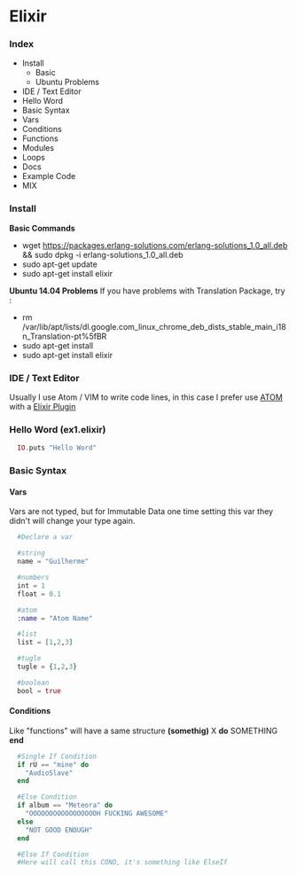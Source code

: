 # Elixir

### Index

 - Install
    - Basic
    - Ubuntu Problems
 - IDE / Text Editor
 - Hello Word
 - Basic Syntax
  - Vars
  - Conditions
  - Functions
  - Modules
  - Loops
  - Docs
  - Example Code
 - MIX


### Install
**Basic Commands**
 - wget https://packages.erlang-solutions.com/erlang-solutions_1.0_all.deb && sudo dpkg -i erlang-solutions_1.0_all.deb
 - sudo apt-get update
 - sudo apt-get install elixir

**Ubuntu 14.04 Problems**
If you have problems with Translation Package, try :
- rm /var/lib/apt/lists/dl.google.com_linux_chrome_deb_dists_stable_main_i18n_Translation-pt%5fBR
- sudo apt-get install
- sudo apt-get install elixir

### IDE / Text Editor
Usually I use Atom / VIM to write code lines, in this case I prefer use [ATOM](https://atom.io) with a [Elixir Plugin](https://atom.io/packages/language-elixir)

### Hello Word (ex1.elixir)
```elixir
  IO.puts "Hello Word"
```

### Basic Syntax

#### Vars
Vars are not typed, but for Immutable Data one time setting this var they didn't will change your type again.
```elixir
  #Declare a var

  #string
  name = "Guilherme"

  #numbers
  int = 1
  float = 0.1

  #atom
  :name = "Atom Name"

  #list
  list = [1,2,3]

  #tugle
  tugle = {1,2,3}

  #boolean
  bool = true
```

#### Conditions
Like "functions" will have a same structure **(somethig)** X **do** SOMETHING **end**
```elixir
  #Single If Condition
  if rU == "mine" do
    "AudioSlave"
  end

  #Else Condition
  if album == "Meteora" do
    "OOOOOOOOOOOOOOOOOH FUCKING AWESOME"
  else
    "NOT GOOD ENOUGH"
  end

  #Else If Condition
  #Here will call this COND, it's something like ElseIf
```
